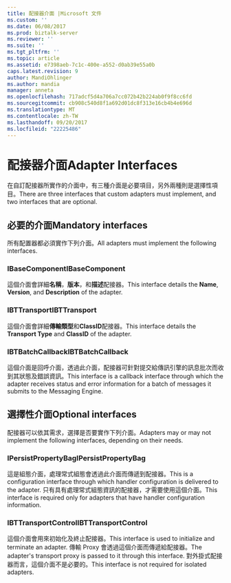 ```yaml
---
title: 配接器介面 |Microsoft 文件
ms.custom: ''
ms.date: 06/08/2017
ms.prod: biztalk-server
ms.reviewer: ''
ms.suite: ''
ms.tgt_pltfrm: ''
ms.topic: article
ms.assetid: e7398aeb-7c1c-400e-a552-d0ab39e55a0b
caps.latest.revision: 9
author: MandiOhlinger
ms.author: mandia
manager: anneta
ms.openlocfilehash: 717adcf5d4a706a7cc072b42b224ab0f9f8cc6fd
ms.sourcegitcommit: cb908c540d8f1a692d01dc8f313e16cb4b4e696d
ms.translationtype: MT
ms.contentlocale: zh-TW
ms.lasthandoff: 09/20/2017
ms.locfileid: "22225486"
---
```

# <a name="adapter-interfaces"></a><span data-ttu-id="9121f-102">配接器介面</span><span class="sxs-lookup"><span data-stu-id="9121f-102">Adapter Interfaces</span></span>
<span data-ttu-id="9121f-103">在自訂配接器所實作的介面中，有三種介面是必要項目，另外兩種則是選擇性項目。</span><span class="sxs-lookup"><span data-stu-id="9121f-103">There are three interfaces that custom adapters must implement, and two interfaces that are optional.</span></span>  
  
## <a name="mandatory-interfaces"></a><span data-ttu-id="9121f-104">必要的介面</span><span class="sxs-lookup"><span data-stu-id="9121f-104">Mandatory interfaces</span></span>  
 <span data-ttu-id="9121f-105">所有配置器都必須實作下列介面。</span><span class="sxs-lookup"><span data-stu-id="9121f-105">All adapters must implement the following interfaces.</span></span>  
  
### <a name="ibasecomponent"></a><span data-ttu-id="9121f-106">IBaseComponent</span><span class="sxs-lookup"><span data-stu-id="9121f-106">IBaseComponent</span></span>  
 <span data-ttu-id="9121f-107">這個介面會詳細**名稱**，**版本**，和**描述**配接器。</span><span class="sxs-lookup"><span data-stu-id="9121f-107">This interface details the **Name**, **Version**, and **Description** of the adapter.</span></span>  
  
### <a name="ibttransport"></a><span data-ttu-id="9121f-108">IBTTransport</span><span class="sxs-lookup"><span data-stu-id="9121f-108">IBTTransport</span></span>  
 <span data-ttu-id="9121f-109">這個介面會詳細**傳輸類型**和**ClassID**配接器。</span><span class="sxs-lookup"><span data-stu-id="9121f-109">This interface details the **Transport Type** and **ClassID** of the adapter.</span></span>  
  
### <a name="ibtbatchcallback"></a><span data-ttu-id="9121f-110">IBTBatchCallback</span><span class="sxs-lookup"><span data-stu-id="9121f-110">IBTBatchCallback</span></span>  
 <span data-ttu-id="9121f-111">這個介面是回呼介面，透過此介面，配接器可針對提交給傳訊引擎的訊息批次而收到其狀態及錯誤資訊。</span><span class="sxs-lookup"><span data-stu-id="9121f-111">This interface is a callback interface through which the adapter receives status and error information for a batch of messages it submits to the Messaging Engine.</span></span>  
  
## <a name="optional-interfaces"></a><span data-ttu-id="9121f-112">選擇性介面</span><span class="sxs-lookup"><span data-stu-id="9121f-112">Optional interfaces</span></span>  
 <span data-ttu-id="9121f-113">配接器可以依其需求，選擇是否要實作下列介面。</span><span class="sxs-lookup"><span data-stu-id="9121f-113">Adapters may or may not implement the following interfaces, depending on their needs.</span></span>  
  
### <a name="ipersistpropertybag"></a><span data-ttu-id="9121f-114">IPersistPropertyBag</span><span class="sxs-lookup"><span data-stu-id="9121f-114">IPersistPropertyBag</span></span>  
 <span data-ttu-id="9121f-115">這是組態介面，處理常式組態會透過此介面而傳遞到配接器。</span><span class="sxs-lookup"><span data-stu-id="9121f-115">This is a configuration interface through which handler configuration is delivered to the adapter.</span></span> <span data-ttu-id="9121f-116">只有具有處理常式組態資訊的配接器，才需要使用這個介面。</span><span class="sxs-lookup"><span data-stu-id="9121f-116">This interface is required only for adapters that have handler configuration information.</span></span>  
  
### <a name="ibttransportcontrol"></a><span data-ttu-id="9121f-117">IBTTransportControl</span><span class="sxs-lookup"><span data-stu-id="9121f-117">IBTTransportControl</span></span>  
 <span data-ttu-id="9121f-118">這個介面會用來初始化及終止配接器。</span><span class="sxs-lookup"><span data-stu-id="9121f-118">This interface is used to initialize and terminate an adapter.</span></span> <span data-ttu-id="9121f-119">傳輸 Proxy 會透過這個介面而傳遞給配接器。</span><span class="sxs-lookup"><span data-stu-id="9121f-119">The adapter's transport proxy is passed to it through this interface.</span></span> <span data-ttu-id="9121f-120">對外掛式配接器而言，這個介面不是必要的。</span><span class="sxs-lookup"><span data-stu-id="9121f-120">This interface is not required for isolated adapters.</span></span>